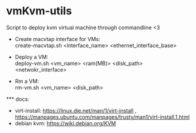 # vmKvm-utils
Script to deploy kvm virtual machine through commandline &lt;3

- Create macvtap interface for VMs:\
    create-macvtap.sh <interface_name> <ethernet_interface_base>

- Deploy a VM:\
    deploy-vm.sh <vm_name> <cpus> <ram(MB)> <disk_path> <netwokr_interface>

- Rm a VM:\
    rm-vm.sh <vm_name> <disk_path>

*** docs:
- virt-install: https://linux.die.net/man/1/virt-install , https://manpages.ubuntu.com/manpages/trusty/man1/virt-install.1.html
- debian kvm: https://wiki.debian.org/KVM
